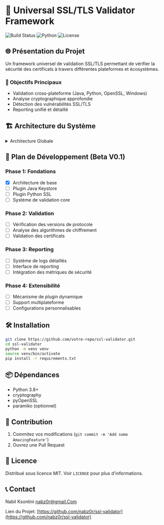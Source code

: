 # 🔐 Universal SSL/TLS Validator Framework

![Build Status](https://img.shields.io/badge/build-in%20progress-yellow)
![Python](https://img.shields.io/badge/python-3.8%2B-blue)
![License](https://img.shields.io/badge/license-MIT-green)

## 🌐 Présentation du Projet

Un framework universel de validation SSL/TLS permettant de vérifier la sécurité des certificats à travers différentes plateformes et écosystèmes.

### 🎯 Objectifs Principaux

- Validation cross-plateforme (Java, Python, OpenSSL, Windows)
- Analyse cryptographique approfondie
- Détection des vulnérabilités SSL/TLS
- Reporting unifié et détaillé

## 🏗️ Architecture du Système

<details>
<summary>Architecture Globale</summary>

```mermaid
flowchart TD
    A[SSL Validator Framework] --> B{Plugin Manager}
    B --> |Java Keystore| C[Plugin Java]
    B --> |Python SSL| D[Plugin Python]
    B --> |OpenSSL| E[Plugin OpenSSL]
    B --> |Windows Cert| F[Plugin Windows]
    
    A --> G[Validation Checks]
    G --> H[Cryptographic Integrity]
    G --> I[Certificate Expiration]
    G --> J[Protocol Version]
    G --> K[Cipher Strength]
    
    A --> L[Reporting System]
    L --> M[Detailed Logs]
    L --> N[Status: Pass/Fail]
```
</details>

## 🚀 Plan de Développement (Beta V0.1)

### Phase 1: Fondations
- [x] Architecture de base
- [ ] Plugin Java Keystore
- [ ] Plugin Python SSL
- [ ] Système de validation core

### Phase 2: Validation
- [ ] Vérification des versions de protocole
- [ ] Analyse des algorithmes de chiffrement
- [ ] Validation des certificats

### Phase 3: Reporting
- [ ] Système de logs détaillés
- [ ] Interface de reporting
- [ ] Intégration des métriques de sécurité

### Phase 4: Extensibilité
- [ ] Mécanisme de plugin dynamique
- [ ] Support multiplateforme
- [ ] Configurations personnalisables

## 🛠️ Installation

```bash
git clone https://github.com/votre-repo/ssl-validator.git
cd ssl-validator
python -m venv venv
source venv/bin/activate
pip install -r requirements.txt
```

## 📦 Dépendances

- Python 3.8+
- cryptography
- pyOpenSSL
- paramiko (optionnel)

## 🤝 Contribution

1. Commitez vos modifications (`git commit -m 'Add some AmazingFeature'`)
2. Ouvrez une Pull Request

## 📄 Licence

Distribué sous licence MIT. Voir `LICENSE` pour plus d'informations.

## 📞 Contact

Nabil Ksontini nabz0r@gmail.Com 

Lien du Projet: [https://github.com/nabz0r/ssl-validator](https://github.com/nabz0r/ssl-validator)

